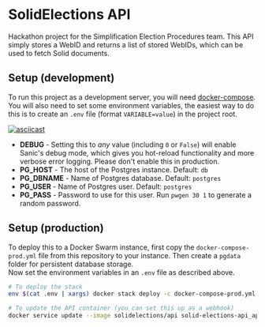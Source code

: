 # SolidElections API
Hackathon project for the Simplification Election Procedures team. This API simply stores a WebID and returns a list of stored WebIDs, which can be used to fetch Solid documents.


## Setup (development)
To run this project as a development server, you will need [docker-compose](https://docs.docker.com/compose/install/). You will also need to set some environment variables, the easiest way to do this is to create an `.env` file (format `VARIABLE=value`) in the project root.

[![asciicast](https://asciinema.org/a/7U61VYBxH6xwjn6CUsb1X7byW.svg)](https://asciinema.org/a/7U61VYBxH6xwjn6CUsb1X7byW)

- **DEBUG** - Setting this to *any* value (including `0` or `False`) will enable Sanic's debug mode, which gives you hot-reload functionality and more verbose error logging. Please don't enable this in production.
- **PG_HOST** - The host of the Postgres instance. Default: `db`
- **PG_DBNAME** - Name of Postgres database. Default: `postgres`
- **PG_USER** - Name of Postgres user. Default: `postgres`
- **PG_PASS** - Password to use for this user. Run `pwgen 30 1` to generate a random password.


## Setup (production)
To deploy this to a Docker Swarm instance, first copy the `docker-compose-prod.yml` file from this repository to your instance. Then create a `pgdata` folder for persistent database storage.  
Now set the environment variables in an `.env` file as described above.

```bash
# To deploy the stack
env $(cat .env | xargs) docker stack deploy -c docker-compose-prod.yml solid-elections-api

# To update the API container (you can set this up as a webhook)
docker service update --image solidelections/api solid-elections-api_api
```